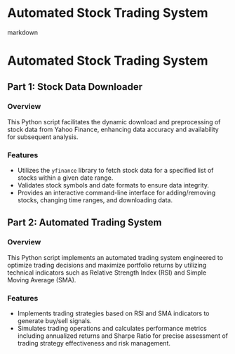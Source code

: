 # Automated Stock Trading System

markdown
# Automated Stock Trading System

## Part 1: Stock Data Downloader

### Overview
This Python script facilitates the dynamic download and preprocessing of stock data from Yahoo Finance, enhancing data accuracy and availability for subsequent analysis.

### Features
- Utilizes the `yfinance` library to fetch stock data for a specified list of stocks within a given date range.
- Validates stock symbols and date formats to ensure data integrity.
- Provides an interactive command-line interface for adding/removing stocks, changing time ranges, and downloading data.

## Part 2: Automated Trading System

### Overview
This Python script implements an automated trading system engineered to optimize trading decisions and maximize portfolio returns by utilizing technical indicators such as Relative Strength Index (RSI) and Simple Moving Average (SMA).

### Features
- Implements trading strategies based on RSI and SMA indicators to generate buy/sell signals.
- Simulates trading operations and calculates performance metrics including annualized returns and Sharpe Ratio for precise assessment of trading strategy effectiveness and risk management.

